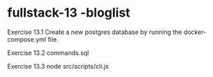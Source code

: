 # fullstack-13 -bloglist

Exercise 13.1
Create a new postgres database by running the docker-compose.yml file.

Exercise 13.2
commands.sql

Exercise 13.3
node src/scripts/cli.js